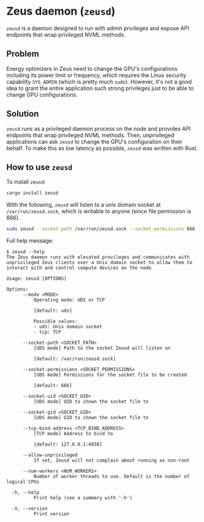 # Zeus daemon (`zeusd`)

`zeusd` is a daemon designed to run with admin privileges and expose API endpoints that wrap privileged NVML methods.

## Problem

Energy optimizers in Zeus need to change the GPU's configurations including its power limit or frequency, which requires the Linux security capability `SYS_ADMIN` (which is pretty much `sudo`).
However, it's not a good idea to grant the entire application such strong privileges just to be able to change GPU configurations.

## Solution

`zeusd` runs as a privileged daemon process on the node and provides API endpoints that wrap privileged NVML methods.
Then, unprivileged applications can ask `zeusd` to change the GPU's configuration on their behalf.
To make this as low latency as possible, `zeusd` was written with Rust.

## How to use `zeusd`

To install `zeusd`:

```sh
cargo install zeusd
```

With the following, `zeusd` will listen to a unix domain socket at `/var/run/zeusd.sock`, which is writable to anyone (since file permission is 666).

```sh
sudo zeusd --socket-path /var/run/zeusd.sock --socket-permissions 666
```

Full help message:

```console
$ zeusd --help
The Zeus daemon runs with elevated provileges and communicates with unprivileged Zeus clients over a Unix domain socket to allow them to interact with and control compute devices on the node

Usage: zeusd [OPTIONS]

Options:
      --mode <MODE>
          Operating mode: UDS or TCP
          
          [default: uds]

          Possible values:
          - uds: Unix domain socket
          - tcp: TCP

      --socket-path <SOCKET_PATH>
          [UDS mode] Path to the socket Zeusd will listen on
          
          [default: /var/run/zeusd.sock]

      --socket-permissions <SOCKET_PERMISSIONS>
          [UDS mode] Permissions for the socket file to be created
          
          [default: 666]

      --socket-uid <SOCKET_UID>
          [UDS mode] UID to chown the socket file to

      --socket-gid <SOCKET_GID>
          [UDS mode] GID to chown the socket file to

      --tcp-bind-address <TCP_BIND_ADDRESS>
          [TCP mode] Address to bind to
          
          [default: 127.0.0.1:4938]

      --allow-unprivileged
          If set, Zeusd will not complain about running as non-root

      --num-workers <NUM_WORKERS>
          Number of worker threads to use. Default is the number of logical CPUs

  -h, --help
          Print help (see a summary with '-h')

  -V, --version
          Print version
```
